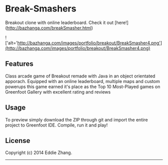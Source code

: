 Break-Smashers
===========

Breakout clone with online leaderboard. Check it out [here!] (http://bazhanga.com/breakSmasher.html)

!['alt='http://bazhanga.com/images/portfolio/breakout/BreakSmasher4.png'](http://bazhanga.com/images/portfolio/breakout/BreakSmasher4.png)

Features
------------

Class arcade game of Breakout remade with Java in an object orientated apporach. Equipped with an online leaderboard, multiple 
maps and custom powerups this game earned it's place as the Top 10 Most-Played games on Greenfoot Gallery with excellent rating and reviews

Usage
------------

To preview simply download the ZIP through git and import the entire project to Greenfoot IDE. Compile, run it and play!

License
-------------
Copyright (c) 2014 Eddie Zhang.

_________________________

